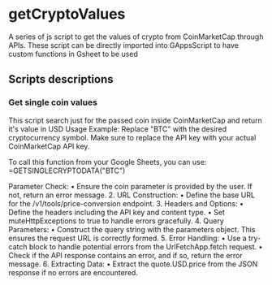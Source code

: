# getCryptoValues
A series of js script to get the values of crypto from CoinMarketCap through APIs. These script can be directly imported into GAppsScript to have custom functions in Gsheet to be used

## Scripts descriptions

### Get single coin values
This script search just for the passed coin inside CoinMarketCap and return it's value in USD
Usage Example:
Replace "BTC" with the desired cryptocurrency symbol. Make sure to replace the API key with your actual CoinMarketCap API key.

To call this function from your Google Sheets, you can use:
=GETSINGLECRYPTODATA("BTC")

Parameter Check:
	•	Ensure the coin parameter is provided by the user. If not, return an error message.
	2.	URL Construction:
	•	Define the base URL for the /v1/tools/price-conversion endpoint.
	3.	Headers and Options:
	•	Define the headers including the API key and content type.
	•	Set muteHttpExceptions to true to handle errors gracefully.
	4.	Query Parameters:
	•	Construct the query string with the parameters object. This ensures the request URL is correctly formed.
	5.	Error Handling:
	•	Use a try-catch block to handle potential errors from the UrlFetchApp.fetch request.
	•	Check if the API response contains an error, and if so, return the error message.
	6.	Extracting Data:
	•	Extract the quote.USD.price from the JSON response if no errors are encountered.

